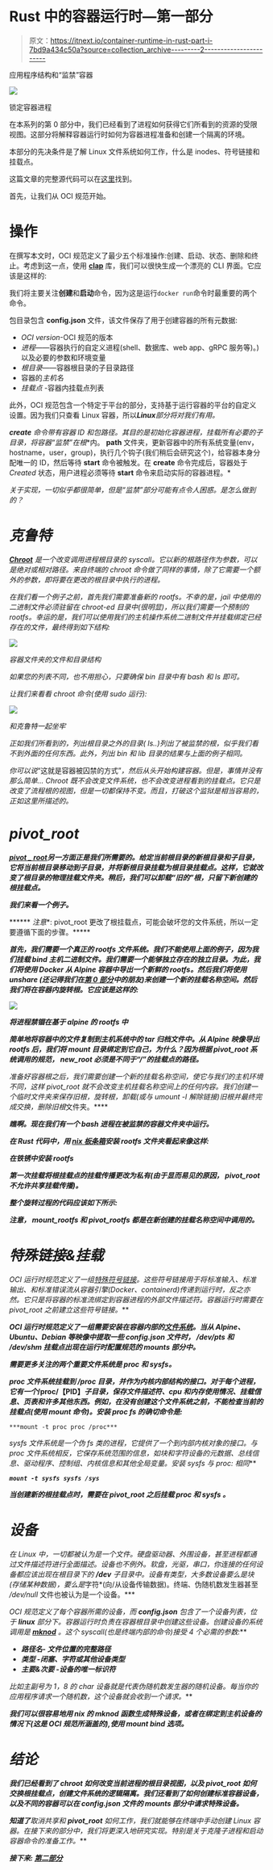 # Rust 中的容器运行时—第一部分

> 原文：<https://itnext.io/container-runtime-in-rust-part-i-7bd9a434c50a?source=collection_archive---------2----------------------->

应用程序结构和“监禁”容器

![](img/beae70d100017e90aa260a4cb29b768a.png)

锁定容器进程

在本系列的第 0 部分中，我们已经看到了进程如何获得它们所看到的资源的受限视图。这部分将解释容器运行时如何为容器进程准备和创建一个隔离的环境。

本部分的先决条件是了解 Linux 文件系统如何工作，什么是 inodes、符号链接和挂载点。

这篇文章的完整源代码可以在[这里](https://github.com/penumbra23/pura)找到。

首先，让我们从 OCI 规范开始。

# 操作

在撰写本文时，OCI 规范定义了最少五个标准操作:创建、启动、状态、删除和终止。考虑到这一点，使用 [**clap**](https://crates.io/crates/clap) 库，我们可以很快生成一个漂亮的 CLI 界面。它应该是这样的:

我们将主要关注**创建**和**启动**命令，因为这是运行`docker run`命令时最重要的两个命令。

包目录包含 **config.json** 文件，该文件保存了用于创建容器的所有元数据:

*   *OCI version*-OCI 规范的版本
*   *进程*——容器执行的自定义进程(shell、数据库、web app、gRPC 服务等)。)以及必要的参数和环境变量
*   *根目录*——容器根目录的子目录路径
*   容器的*主机名*
*   *挂载点* -容器内挂载点列表

此外，OCI 规范包含一个特定于平台的部分，支持基于运行容器的平台的自定义设置。因为我们只查看 Linux 容器，所以***Linux****部分将对我们有用。*

***create** 命令带有容器 ID 和包路径。其目的是初始化容器进程，挂载所有必要的子目录，将容器“监禁”在**根**内。 **path** 文件夹，更新容器中的所有系统变量(env，hostname，user，group)，执行几个钩子(我们稍后会研究这个)，给容器本身分配唯一的 ID，然后等待 **start** 命令被触发。在 **create** 命令完成后，容器处于 *Created* 状态，用户进程必须等待 **start** 命令来启动实际的容器进程。*

*关于实现，一切似乎都很简单，但是“监禁”部分可能有点令人困惑。是怎么做到的？*

# *克鲁特*

*[**Chroot**](https://man7.org/linux/man-pages/man2/chroot.2.html) 是一个改变调用进程根目录的 syscall。它以新的根路径作为参数，可以是绝对或相对路径。来自终端的 chroot 命令做了同样的事情，除了它需要一个额外的参数，即将要在更改的根目录中执行的进程。*

*在我们看一个例子之前，首先我们需要准备新的 rootfs。不幸的是，jail 中使用的二进制文件必须驻留在 chroot-ed 目录中(很明显)，所以我们需要一个预制的 rootfs。幸运的是，我们可以使用我们的主机操作系统二进制文件并挂载绑定已经存在的文件，最终得到如下结构:*

*![](img/399189d26b60cf8df588a1bde35a6102.png)*

*容器文件夹的文件和目录结构*

*如果您的列表不同，也不用担心，只要确保 bin 目录中有 *bash* 和 *ls* 即可。*

*让我们来看看 chroot 命令(使用 *sudo* 运行):*

*![](img/f8a0fb38335249387d7e0dc45b31adbc.png)*

*和克鲁特一起坐牢*

*正如我们所看到的，列出根目录之外的目录( *ls..*)列出了被监禁的根，似乎我们看不到外面的任何东西。此外，列出 *bin* 和 *lib* 目录的结果与上面的例子相同。*

*你可以说*“这就是容器被囚禁的方式”*，然后从头开始构建容器。但是，事情并没有那么简单… Chroot 既不会改变文件系统，也不会改变进程看到的挂载点。它只是改变了流程根的视图，但是一切都保持不变。而且，打破这个监狱是相当容易的，正如这里所描述的。*

# ***pivot_root***

*[**pivot _ root**](https://man7.org/linux/man-pages/man2/pivot_root.2.html)**另一方面正是我们所需要的。给定当前根目录的新根目录和子目录，它将当前根目录移动到子目录，并将新根目录挂载为根目录挂载点。这样，它就改变了根目录的物理挂载文件夹。稍后，我们可以卸载“旧的”根，只留下新创建的根挂载点。***

***我们来看一个例子。***

****** *注意**: pivot_root 更改了根挂载点，可能会破坏您的文件系统，所以一定要遵循下面的步骤。*****

***首先，我们需要一个真正的 rootfs 文件系统。我们不能使用上面的例子，因为我们挂载 bind 主机二进制文件。我们需要一个能够独立存在的独立目录。为此，我们将使用 Docker 从 Alpine 容器中导出一个新鲜的 rootfs。然后我们将使用 **unshare** (还记得我们在[第 0 部分](https://penumbra23.medium.com/container-runtime-in-rust-part-0-7af709415cda)中的朋友)来创建一个新的挂载名称空间。然后我们将在容器内旋转根。它应该是这样的:***

***![](img/e0b4770529c01125a799dfa5ca5dc079.png)***

***将进程禁锢在基于 alpine 的 rootfs 中***

***简单地将容器中的文件复制到主机系统中的 tar 归档文件中。从 Alpine 映像导出 rootfs 后，我们将 mount 目录绑定到它自己，为什么？因为根据 pivot_root 系统调用的规范， *new_root* 必须是不同于“/”的挂载点的路径。***

***准备好容器根之后，我们需要创建一个新的挂载名称空间，使它与我们的主机环境不同，这样 pivot_root 就不会改变主机挂载名称空间上的任何内容。我们创建一个临时文件夹来保存旧根，旋转根，卸载(或与 *umount -l* 解除链接)旧根*并最终完成交换，删除*旧根*文件夹。****

***瞧啊。现在我们有一个 bash 进程在被监禁的容器文件夹中运行。***

***在 Rust 代码中，用 [nix 板条箱](https://docs.rs/nix/0.22.1/nix/)安装 rootfs 文件夹看起来像这样:***

***在铁锈中安装 rootfs***

***第一次挂载将根挂载点的挂载传播更改为私有(由于显而易见的原因， *pivot_root* 不允许共享挂载传播)。***

***整个旋转过程的代码应该如下所示:***

***注意， **mount_rootfs** 和 **pivot_rootfs** 都是在新创建的挂载名称空间中调用的。***

# *****特殊链接&挂载*****

***OCI 运行时规范定义了一组[特殊符号链接](https://github.com/opencontainers/runtime-spec/blob/master/runtime-linux.md)。这些符号链接用于将*标准输入*、*标准输出、*和*标准错误*流从容器引擎(Docker、containerd)传递到运行时，反之亦然。它只是将容器的标准流绑定到容器进程的外部文件描述符。容器运行时需要在 pivot_root 之前建立这些符号链接。***

***OCI 运行时规范定义了一组需要安装在容器内部的[文件系统](https://github.com/opencontainers/runtime-spec/blob/master/config-linux.md#default-filesystems)。当从 Alpine、Ubuntu、Debian 等映像中提取一些 **config.json** 文件时， */dev/pts* 和 */dev/shm* 挂载点出现在运行时配置规范的 *mounts* 部分中。***

***需要更多关注的两个重要文件系统是 *proc* 和 *sysfs。****

****proc* 文件系统挂载到 */proc* 目录，并作为内核内部结构的接口。对于每个进程，它有一个*/proc/【PID】*子目录，保存文件描述符、cpu 和内存使用情况、挂载信息、页表和许多其他东西。例如，在没有创建这个文件系统之前，不能检查当前的挂载点(使用 *mount* 命令)。安装 proc fs 的确切命令是:***

```
***mount -t proc proc /proc***
```

****sysfs* 文件系统是一个伪 fs 类的*进程*，它提供了一个到内部内核对象的接口。与 *proc* 文件系统相反，它保存系统范围的信息，如块和字符设备的元数据、总线信息、驱动程序、控制组、内核信息和其他全局变量。安装 *sysfs* 与 *proc:* 相同***

***`mount -t sysfs sysfs /sys`***

***当创建新的根挂载点时，需要在 pivot_root 之后挂载 *proc* 和 *sysfs* 。***

# ***设备***

***在 Linux 中，一切都被认为是一个文件。硬盘驱动器、外围设备，甚至进程都通过文件描述符进行全面描述。设备也不例外。软盘，光驱，串口，你连接的任何设备都应该出现在根目录下的 **/dev** 子目录中。设备有类型，大多数设备要么是*块*(存储某种数据)，要么是*字符*(向/从设备传输数据)。终端、伪随机数发生器甚至 */dev/null* 文件也被认为是一个设备。***

***OCI 规范定义了每个容器所需的设备，而 **config.json** 包含了一个*设备*列表，位于 **linux** 部分下。容器运行时负责在容器根目录中创建这些设备。创建设备的系统调用是 [**mknod**](https://man7.org/linux/man-pages/man2/mknod.2.html) 。这个 syscall(也是终端内部的命令)接受 4 个必需的参数:***

*   ****路径名-* 文件位置的完整路径***
*   ****类型* -闭塞、字符或其他设备类型***
*   ****主要&次要* -设备的唯一标识符***

***比如主副号为 1，8 的 char 设备就是代表伪随机数发生器的*随机*设备。每当你的应用程序请求一个随机数，这个设备就会收到一个请求。***

***我们可以很容易地用 nix 的 **mknod** 函数生成特殊设备，或者在绑定到主机设备的情况下(这是 OCI 规范所涵盖的),使用 mount bind 选项。***

# ***结论***

***我们已经看到了 **chroot** 如何改变当前进程的根目录视图，以及 **pivot_root** 如何交换根挂载点，创建文件系统的逻辑隔离。我们还看到了如何创建标准容器设备，以及不同的容器可以在 config.json 文件的 *mounts* 部分中请求特殊设备。***

***知道了**取消共享**和 **pivot_root** 如何工作，我们就能够在终端中手动创建 Linux 容器。在接下来的部分中，我们将更深入地研究实现。特别是关于克隆子进程和启动容器命令的准备工作。***

***接下来: [**第二部分**](https://penumbra23.medium.com/container-runtime-in-rust-part-ii-9c88e99d8cbc)***
